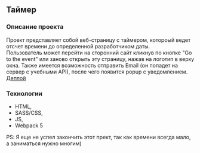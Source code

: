 ## Таймер

### Описание проекта  
Проект представляет собой веб-страницу с таймером, котороый ведет отсчет времени до определенной разработчиком даты.  
Пользователь может перейти на сторонний сайт кликнув по кнопке "Go to the event" или заново открыть эту страницу, нажав на логотип в верху окна.
Также имеется возможность отправить  Email (он попадет на сервер с учебными API), после чего появится popup c уведомлением.  
[Деплой](https://ecstatic-liskov-62461d.netlify.app)

### Технологии  
* HTML,  
* SASS/CSS,  
* JS,  
* Webpack 5  

PS: Я еще не успел закончить этот прект, так как времени всегда мало, а заниматься нужно многим)
